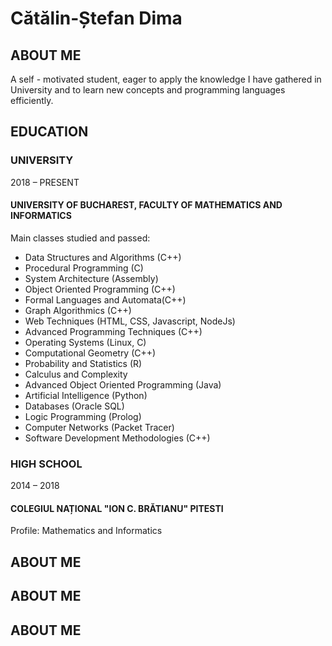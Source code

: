 <h1>Cătălin-Ștefan Dima</h1>

<h2>ABOUT ME</h2>
<p>
A self - motivated student, eager to apply the knowledge I have gathered in
University and to learn new concepts and programming languages efficiently.
</p>

<h2>EDUCATION</h2>

<h3>UNIVERSITY</h3> 
<p> 2018 – PRESENT</p>

<h4>UNIVERSITY OF BUCHAREST, FACULTY OF MATHEMATICS AND INFORMATICS</h4>

<p>Main classes studied and passed:<p>
<ul>
  <li>Data Structures and Algorithms (C++)</li>
  <li>Procedural Programming (C)</li>
  <li>System Architecture (Assembly)</li>
  <li>Object Oriented Programming (C++) </li>
  <li>Formal Languages and Automata(C++) </li>
  <li>Graph Algorithmics (C++) </li>
  <li>Web Techniques (HTML, CSS, Javascript, NodeJs) </li>
  <li>Advanced Programming Techniques (C++) </li>
  <li>Operating Systems (Linux, C) </li>
  <li>Computational Geometry (C++) </li>
  <li>Probability and Statistics (R) </li>
  <li>Calculus and Complexity </li>
  <li>Advanced Object Oriented Programming (Java) </li>
  <li>Artificial Intelligence (Python) </li>
  <li>Databases (Oracle SQL) </li>
  <li>Logic Programming (Prolog) </li>
  <li>Computer Networks (Packet Tracer) </li>
  <li>Software Development Methodologies (C++) </li> 
</ul>

<h3>HIGH SCHOOL </h3>
<p>2014 – 2018</p>

<h4>COLEGIUL NAȚIONAL "ION C. BRĂTIANU" PITESTI</h4>
<p>Profile: Mathematics and Informatics</p>

<h2>ABOUT ME</h2>

<h2>ABOUT ME</h2>

<h2>ABOUT ME</h2>
